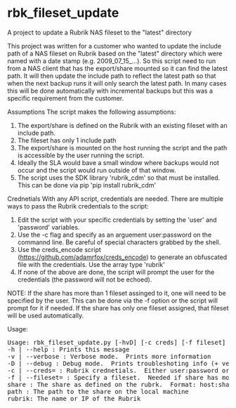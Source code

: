 # rbk_fileset_update
A project to update a Rubrik NAS fileset to the "latest" directory

This project was written for a customer who wanted to update the include path of a NAS fileset on Rubrik based on the "latest" directory which were named with a date stamp (e.g. 2009_07_15_...).  So this script need to run from a NAS client that has the export/share mounted so it can find the latest path.  It will then update the include path to reflect the latest path so that when the next backup runs it will only search the latest path.  In many cases this will be done automatically with incremental backups but this was a specific requirement from the customer.

Assumptions
The script makes the following assumptions:

1. The export/share is defined on the Rubrik with an existing fileset with an include path.
2. The fileset has only 1 include path
3. The export/share is mounted on the host running the script and the path is accessible by the user running the script.
4. Ideally the SLA would bave a small window where backups would not occur and the script would run outside of that window.
5. The script uses the SDK library 'rubrik_cdm' so that must be installed.  This can be done via pip 'pip install rubrik_cdm'

Crednetials
With any API script, credentials are needed.  There are multiple ways to pass the Rubrik credentials to the script:

1. Edit the script with your specific credentials by setting the 'user' and 'password' variables.
2. Use the -c flag and specify as an arguement user:password on the commannd line.  Be careful of special characters grabbed by the shell.
3. Use the creds_encode script (https://github.com/adamrfox/creds_encode) to generate an obfuscated file with the credentials.  Use the array type 'rubrik'
4. If none of the above are done, the script will prompt the user for the credentials (the password will not be echoed).

NOTE: If the share has more than 1 fileset assinged to it, one will need to be specified by the user.  This can be done via the -f option or the script will prompt for it if needed.  If the share has only one fileset assigned, that fileset will be used automatically.

Usage:
<pre>
Usage: rbk_fileset_update.py [-hvD] [-c creds] [-f fileset] share path rubrik
-h | --help : Prints this message
-v | --verbose : Verbose mode.  Prints more information
-D | --debug : Debug mode.  Prints troubleshoting info (+ verbose mode)
-c | --creds= : Rubrik crednetials.  Either user:password or creds file
-f | --fileset= : Specify a fileset.  Needed if share has more than one assigned
share : The share as defined on the rubrk.  Format: host:share/path
path : The path to the share on the local machine
rubrik: The name or IP of the Rubrik
</pre>
